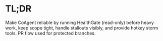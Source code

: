 # TL;DR
Make CoAgent reliable by running HealthGate (read-only) before heavy work, keep scope tight, handle stallouts visibly, and provide hotkey storm tools. PR flow used for protected branches.

